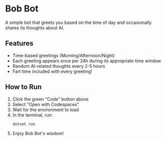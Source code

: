 # Bob Bot

A simple bot that greets you based on the time of day and occasionally shares its thoughts about AI.

## Features
- Time-based greetings (Morning/Afternoon/Night)
- Each greeting appears once per 24h during its appropriate time window
- Random AI-related thoughts every 2-5 hours
- Fart time included with every greeting!

## How to Run

1. Click the green "Code" button above
2. Select "Open with Codespaces"
3. Wait for the environment to load
4. In the terminal, run:
   ```bash
   dotnet run
   ```
5. Enjoy Bob Bot's wisdom!
